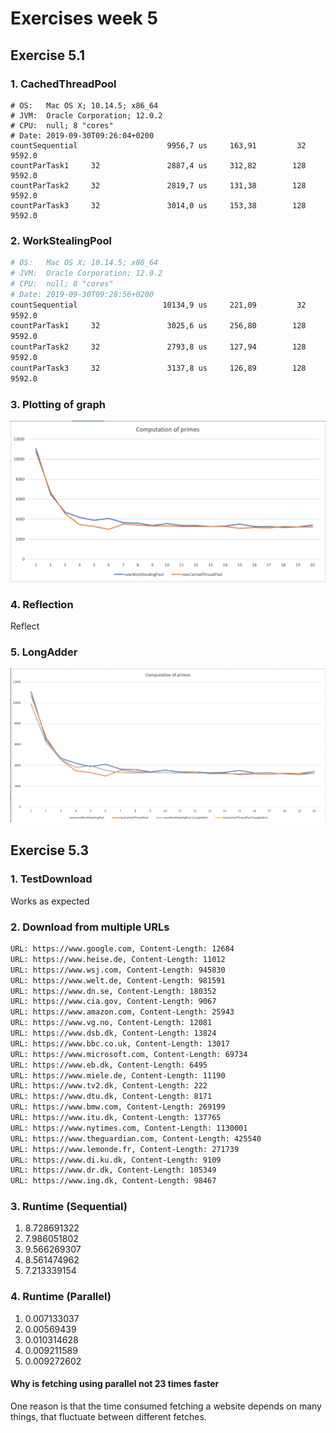 # Exercises week 5

## Exercise 5.1

### 1. CachedThreadPool

```
# OS:   Mac OS X; 10.14.5; x86_64
# JVM:  Oracle Corporation; 12.0.2
# CPU:  null; 8 "cores"
# Date: 2019-09-30T09:26:04+0200
countSequential                    9956,7 us     163,91         32
9592.0
countParTask1     32               2887,4 us     312,82        128
9592.0
countParTask2     32               2819,7 us     131,38        128
9592.0
countParTask3     32               3014,0 us     153,38        128
9592.0
```

### 2. WorkStealingPool

```bash
# OS:   Mac OS X; 10.14.5; x86_64
# JVM:  Oracle Corporation; 12.0.2
# CPU:  null; 8 "cores"
# Date: 2019-09-30T09:28:56+0200
countSequential                   10134,9 us     221,09         32
9592.0
countParTask1     32               3025,6 us     256,80        128
9592.0
countParTask2     32               2793,8 us     127,94        128
9592.0
countParTask3     32               3137,8 us     126,89        128
9592.0
```

### 3. Plotting of graph

![Computation of primes](plot.png)

### 4. Reflection

Reflect

### 5. LongAdder

![Computation of primes](plot2.png)

## Exercise 5.3

### 1. TestDownload

Works as expected

### 2. Download from multiple URLs

```bash
URL: https://www.google.com, Content-Length: 12684
URL: https://www.heise.de, Content-Length: 11012
URL: https://www.wsj.com, Content-Length: 945830
URL: https://www.welt.de, Content-Length: 981591
URL: https://www.dn.se, Content-Length: 180352
URL: https://www.cia.gov, Content-Length: 9067
URL: https://www.amazon.com, Content-Length: 25943
URL: https://www.vg.no, Content-Length: 12081
URL: https://www.dsb.dk, Content-Length: 13824
URL: https://www.bbc.co.uk, Content-Length: 13017
URL: https://www.microsoft.com, Content-Length: 69734
URL: https://www.eb.dk, Content-Length: 6495
URL: https://www.miele.de, Content-Length: 11190
URL: https://www.tv2.dk, Content-Length: 222
URL: https://www.dtu.dk, Content-Length: 8171
URL: https://www.bmw.com, Content-Length: 269199
URL: https://www.itu.dk, Content-Length: 137765
URL: https://www.nytimes.com, Content-Length: 1130001
URL: https://www.theguardian.com, Content-Length: 425540
URL: https://www.lemonde.fr, Content-Length: 271739
URL: https://www.di.ku.dk, Content-Length: 9109
URL: https://www.dr.dk, Content-Length: 105349
URL: https://www.ing.dk, Content-Length: 98467
```

### 3. Runtime (Sequential)

1. 8.728691322
1. 7.986051802
1. 9.566269307
1. 8.561474962
1. 7.213339154

### 4. Runtime (Parallel)

1. 0.007133037
1. 0.00569439
1. 0.010314628
1. 0.009211589
1. 0.009272602

#### Why is fetching using parallel not 23 times faster

One reason is that the time consumed fetching a website depends on many things, that fluctuate between different fetches.
